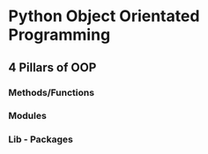 # Python Object Orientated Programming

## 4 Pillars of OOP

### Methods/Functions

### Modules

### Lib - Packages


